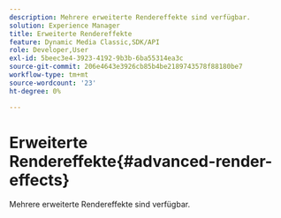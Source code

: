 ```yaml
---
description: Mehrere erweiterte Rendereffekte sind verfügbar.
solution: Experience Manager
title: Erweiterte Rendereffekte
feature: Dynamic Media Classic,SDK/API
role: Developer,User
exl-id: 5beec3e4-3923-4192-9b3b-6ba55314ea3c
source-git-commit: 206e4643e3926cb85b4be2189743578f88180be7
workflow-type: tm+mt
source-wordcount: '23'
ht-degree: 0%

---
```


# Erweiterte Rendereffekte{#advanced-render-effects}

Mehrere erweiterte Rendereffekte sind verfügbar.
